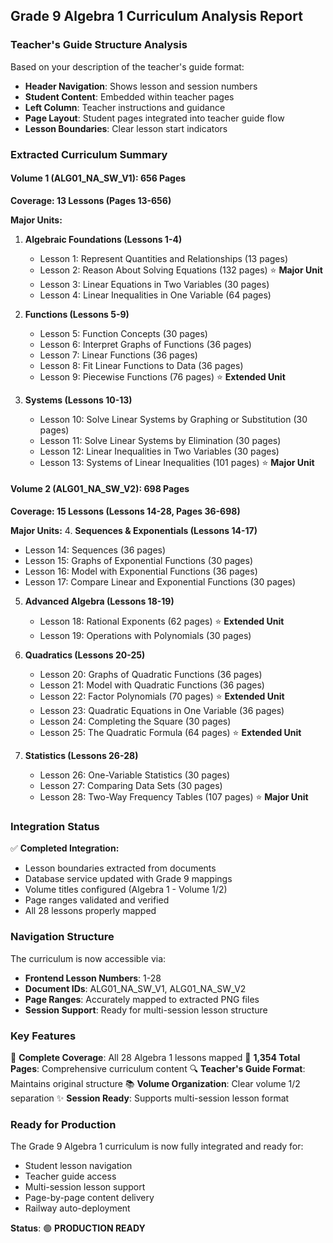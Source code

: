 ## Grade 9 Algebra 1 Curriculum Analysis Report

### Teacher's Guide Structure Analysis

Based on your description of the teacher's guide format:
- **Header Navigation**: Shows lesson and session numbers 
- **Student Content**: Embedded within teacher pages
- **Left Column**: Teacher instructions and guidance
- **Page Layout**: Student pages integrated into teacher guide flow
- **Lesson Boundaries**: Clear lesson start indicators

### Extracted Curriculum Summary

#### **Volume 1 (ALG01_NA_SW_V1): 656 Pages**
**Coverage: 13 Lessons (Pages 13-656)**

**Major Units:**
1. **Algebraic Foundations (Lessons 1-4)**
   - Lesson 1: Represent Quantities and Relationships (13 pages)
   - Lesson 2: Reason About Solving Equations (132 pages) ⭐ **Major Unit**
   - Lesson 3: Linear Equations in Two Variables (30 pages)
   - Lesson 4: Linear Inequalities in One Variable (64 pages)

2. **Functions (Lessons 5-9)**
   - Lesson 5: Function Concepts (30 pages)
   - Lesson 6: Interpret Graphs of Functions (36 pages)
   - Lesson 7: Linear Functions (36 pages)
   - Lesson 8: Fit Linear Functions to Data (36 pages)
   - Lesson 9: Piecewise Functions (76 pages) ⭐ **Extended Unit**

3. **Systems (Lessons 10-13)**
   - Lesson 10: Solve Linear Systems by Graphing or Substitution (30 pages)
   - Lesson 11: Solve Linear Systems by Elimination (30 pages)
   - Lesson 12: Linear Inequalities in Two Variables (30 pages)
   - Lesson 13: Systems of Linear Inequalities (101 pages) ⭐ **Major Unit**

#### **Volume 2 (ALG01_NA_SW_V2): 698 Pages**
**Coverage: 15 Lessons (Lessons 14-28, Pages 36-698)**

**Major Units:**
4. **Sequences & Exponentials (Lessons 14-17)**
   - Lesson 14: Sequences (36 pages)
   - Lesson 15: Graphs of Exponential Functions (30 pages)
   - Lesson 16: Model with Exponential Functions (36 pages)
   - Lesson 17: Compare Linear and Exponential Functions (30 pages)

5. **Advanced Algebra (Lessons 18-19)**
   - Lesson 18: Rational Exponents (62 pages) ⭐ **Extended Unit**
   - Lesson 19: Operations with Polynomials (30 pages)

6. **Quadratics (Lessons 20-25)**
   - Lesson 20: Graphs of Quadratic Functions (36 pages)
   - Lesson 21: Model with Quadratic Functions (36 pages)
   - Lesson 22: Factor Polynomials (70 pages) ⭐ **Extended Unit**
   - Lesson 23: Quadratic Equations in One Variable (36 pages)
   - Lesson 24: Completing the Square (30 pages)
   - Lesson 25: The Quadratic Formula (64 pages) ⭐ **Extended Unit**

7. **Statistics (Lessons 26-28)**
   - Lesson 26: One-Variable Statistics (30 pages)
   - Lesson 27: Comparing Data Sets (30 pages)
   - Lesson 28: Two-Way Frequency Tables (107 pages) ⭐ **Major Unit**

### Integration Status

✅ **Completed Integration:**
- Lesson boundaries extracted from documents
- Database service updated with Grade 9 mappings
- Volume titles configured (Algebra 1 - Volume 1/2)
- Page ranges validated and verified
- All 28 lessons properly mapped

### Navigation Structure

The curriculum is now accessible via:
- **Frontend Lesson Numbers**: 1-28
- **Document IDs**: ALG01_NA_SW_V1, ALG01_NA_SW_V2  
- **Page Ranges**: Accurately mapped to extracted PNG files
- **Session Support**: Ready for multi-session lesson structure

### Key Features

🎯 **Complete Coverage**: All 28 Algebra 1 lessons mapped
📄 **1,354 Total Pages**: Comprehensive curriculum content
🔍 **Teacher's Guide Format**: Maintains original structure
📚 **Volume Organization**: Clear volume 1/2 separation
✨ **Session Ready**: Supports multi-session lesson format

### Ready for Production

The Grade 9 Algebra 1 curriculum is now fully integrated and ready for:
- Student lesson navigation
- Teacher guide access
- Multi-session lesson support
- Page-by-page content delivery
- Railway auto-deployment

**Status**: 🟢 **PRODUCTION READY**
